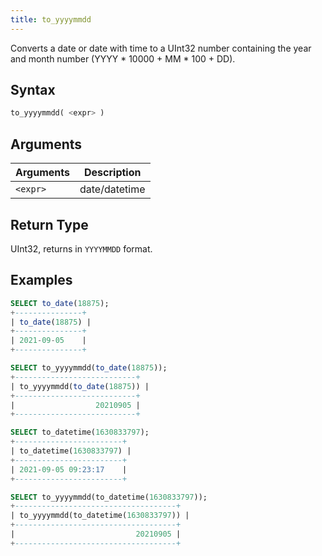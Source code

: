 ```yaml
---
title: to_yyyymmdd
---
```


Converts a date or date with time to a UInt32 number containing the year and month number (YYYY * 10000 + MM * 100 + DD).
## Syntax

```sql
to_yyyymmdd( <expr> )
```

## Arguments

| Arguments   | Description |
| ----------- | ----------- |
| `<expr>` | date/datetime |

## Return Type

UInt32, returns in `YYYYMMDD` format.

## Examples

```sql
SELECT to_date(18875);
+---------------+
| to_date(18875) |
+---------------+
| 2021-09-05    |
+---------------+

SELECT to_yyyymmdd(to_date(18875));
+---------------------------+
| to_yyyymmdd(to_date(18875)) |
+---------------------------+
|                  20210905 |
+---------------------------+

SELECT to_datetime(1630833797);
+------------------------+
| to_datetime(1630833797) |
+------------------------+
| 2021-09-05 09:23:17    |
+------------------------+

SELECT to_yyyymmdd(to_datetime(1630833797));
+------------------------------------+
| to_yyyymmdd(to_datetime(1630833797)) |
+------------------------------------+
|                           20210905 |
+------------------------------------+
```
